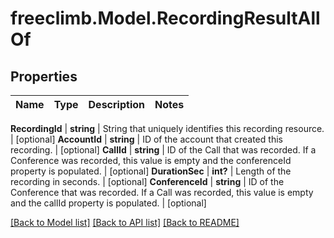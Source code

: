 # freeclimb.Model.RecordingResultAllOf



## Properties

Name | Type | Description | Notes
------------ | ------------- | ------------- | -------------

**RecordingId** | **string** | String that uniquely identifies this recording resource. | [optional] 
**AccountId** | **string** | ID of the account that created this recording. | [optional] 
**CallId** | **string** | ID of the Call that was recorded. If a Conference was recorded, this value is empty and the conferenceId property is populated. | [optional] 
**DurationSec** | **int?** | Length of the recording in seconds. | [optional] 
**ConferenceId** | **string** | ID of the Conference that was recorded. If a Call was recorded, this value is empty and the callId property is populated. | [optional] 


 [[Back to Model list]](../README.md#documentation-for-models) [[Back to API list]](../README.md#documentation-for-api-endpoints) [[Back to README]](../README.md)



